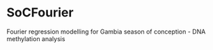 # SoCFourier
Fourier regression modelling for Gambia season of conception - DNA methylation analysis
